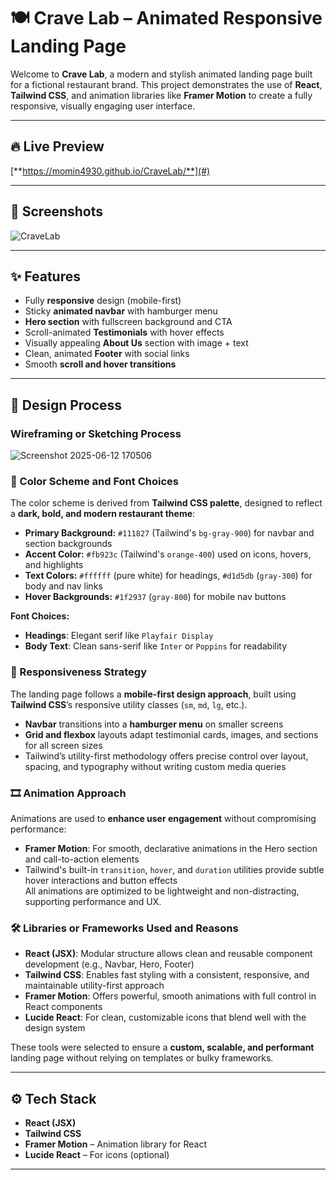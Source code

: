 # 🍽️ Crave Lab – Animated Responsive Landing Page

Welcome to **Crave Lab**, a modern and stylish animated landing page built for a fictional restaurant brand. This project demonstrates the use of **React**, **Tailwind CSS**, and animation libraries like **Framer Motion** to create a fully responsive, visually engaging user interface.

---

## 🔥 Live Preview

[**https://momin4930.github.io/CraveLab/**](#)  


---

## 📸 Screenshots

![CraveLab](https://github.com/user-attachments/assets/bf0e651a-f52e-48fc-87e0-f6580f375274)



---

## ✨ Features

- Fully **responsive** design (mobile-first)  
- Sticky **animated navbar** with hamburger menu  
- **Hero section** with fullscreen background and CTA  
- Scroll-animated **Testimonials** with hover effects  
- Visually appealing **About Us** section with image + text  
- Clean, animated **Footer** with social links  
- Smooth **scroll and hover transitions**

---

## 🎨 Design Process

### Wireframing or Sketching Process

![Screenshot 2025-06-12 170506](https://github.com/user-attachments/assets/ebb2974c-8f05-42fd-a317-5cc5c0cbb764)

### 🎨 Color Scheme and Font Choices
The color scheme is derived from **Tailwind CSS palette**, designed to reflect a **dark, bold, and modern restaurant theme**:
- **Primary Background:** `#111827` (Tailwind's `bg-gray-900`) for navbar and section backgrounds
- **Accent Color:** `#fb923c` (Tailwind's `orange-400`) used on icons, hovers, and highlights
- **Text Colors:** `#ffffff` (pure white) for headings, `#d1d5db` (`gray-300`) for body and nav links
- **Hover Backgrounds:** `#1f2937` (`gray-800`) for mobile nav buttons

**Font Choices:**
- **Headings**: Elegant serif like `Playfair Display`
- **Body Text**: Clean sans-serif like `Inter` or `Poppins` for readability

### 📱 Responsiveness Strategy
The landing page follows a **mobile-first design approach**, built using **Tailwind CSS**’s responsive utility classes (`sm`, `md`, `lg`, etc.).  
- **Navbar** transitions into a **hamburger menu** on smaller screens  
- **Grid and flexbox** layouts adapt testimonial cards, images, and sections for all screen sizes  
- Tailwind’s utility-first methodology offers precise control over layout, spacing, and typography without writing custom media queries

### 🎞️ Animation Approach
Animations are used to **enhance user engagement** without compromising performance:   
- **Framer Motion**: For smooth, declarative animations in the Hero section and call-to-action elements  
- Tailwind's built-in `transition`, `hover`, and `duration` utilities provide subtle hover interactions and button effects  
All animations are optimized to be lightweight and non-distracting, supporting performance and UX.

### 🛠️ Libraries or Frameworks Used and Reasons
- **React (JSX)**: Modular structure allows clean and reusable component development (e.g., Navbar, Hero, Footer)  
- **Tailwind CSS**: Enables fast styling with a consistent, responsive, and maintainable utility-first approach   
- **Framer Motion**: Offers powerful, smooth animations with full control in React components  
- **Lucide React**: For clean, customizable icons that blend well with the design system  

These tools were selected to ensure a **custom, scalable, and performant** landing page without relying on templates or bulky frameworks.

---

## ⚙️ Tech Stack

- **React (JSX)**  
- **Tailwind CSS**    
- **Framer Motion** – Animation library for React  
- **Lucide React** – For icons (optional)

---


